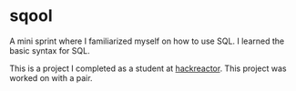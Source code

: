 # sqool
A mini sprint where I familiarized myself on how to use SQL. I learned the basic syntax for SQL. 

This is a project I completed as a student at [hackreactor](http://hackreactor.com). This project was worked on with a pair.
